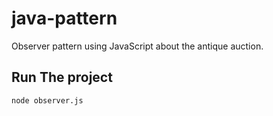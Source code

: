 # java-pattern
Observer pattern using JavaScript about the antique auction.

## Run The project
```
node observer.js
```
